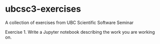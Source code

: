# ubcsc3-exercises
A collection of exercises from UBC Scientific Software Seminar 

Exercise 1. Write a Jupyter notebook describing the work you are working on. 
